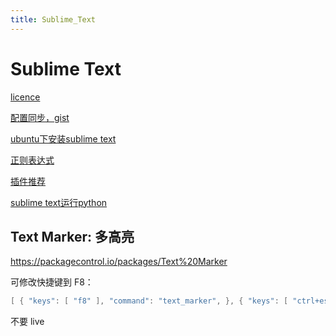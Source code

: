 ```yaml
---
title: Sublime_Text
---
```


# Sublime Text

[licence](Sublime%20Text/licence%205a1706af084e4bf88a5b420b3aef7dc3.md)

[配置同步，gist](Sublime%20Text/配置同步，gist%20815b5ec1756044968305321672efea3f.md)

[ubuntu下安装sublime text](Sublime%20Text/ubuntu下安装sublime%20text.md)

[正则表达式](Sublime%20Text/正则表达式%2043e220a970614e2eb64ee46b8c3b70c7.md)

[插件推荐](Sublime%20Text/插件推荐%2069f53096f66445ad9ba935b8bd2542ac.md)

[sublime text运行python](Sublime%20Text/sublime%20text运行python%20b17ff8e00d3f4d94b1fe97d2879ed902.md)

## Text Marker: 多高亮

https://packagecontrol.io/packages/Text%20Marker

可修改快捷键到 F8：

```c
[ { "keys": [ "f8" ], "command": "text_marker", }, { "keys": [ "ctrl+escape" ], "command": "text_marker_clear" } ]
```

不要 live